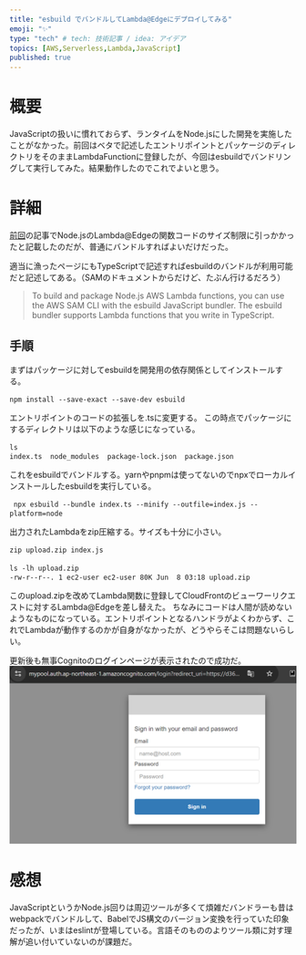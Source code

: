 ```yaml
---
title: "esbuild でバンドルしてLambda@Edgeにデプロイしてみる"
emoji: "✨"
type: "tech" # tech: 技術記事 / idea: アイデア
topics: [AWS,Serverless,Lambda,JavaScript]
published: true
---
```


# 概要
JavaScriptの扱いに慣れておらず、ランタイムをNode.jsにした開発を実施したことがなかった。前回はベタで記述したエントリポイントとパッケージのディレクトリをそのままLambdaFunctionに登録したが、今回はesbuildでバンドリングして実行してみた。結果動作したのでこれでよいと思う。

# 詳細
[前回](https://zenn.dev/frommiddle1/articles/cloudfront-cognito)の記事でNode.jsのLambda@Edgeの関数コードのサイズ制限に引っかかったと記載したのだが、普通にバンドルすればよいだけだった。

適当に漁ったページにもTypeScriptで記述すればesbuildのバンドルが利用可能だと記述してある。（SAMのドキュメントからだけど、たぶん行けるだろう）
> To build and package Node.js AWS Lambda functions, you can use the AWS SAM CLI with the esbuild JavaScript bundler. The esbuild bundler supports Lambda functions that you write in TypeScript.

## 手順
まずはパッケージに対してesbuildを開発用の依存関係としてインストールする。
```
npm install --save-exact --save-dev esbuild
```

エントリポイントのコードの拡張しを.tsに変更する。
この時点でパッケージにするディレクトリは以下のような感じになっている。
```
ls
index.ts  node_modules  package-lock.json  package.json
```

これをesbuildでバンドルする。yarnやpnpmは使ってないのでnpxでローカルインストールしたesbuildを実行している。
```
 npx esbuild --bundle index.ts --minify --outfile=index.js --platform=node
```
出力されたLambdaをzip圧縮する。サイズも十分に小さい。
```
zip upload.zip index.js 

ls -lh upload.zip 
-rw-r--r--. 1 ec2-user ec2-user 80K Jun  8 03:18 upload.zip
```
このupload.zipを改めてLambda関数に登録してCloudFrontのビューワーリクエストに対するLambda@Edgeを差し替えた。
ちなみにコードは人間が読めないようなものになっている。エントリポイントとなるハンドラがよくわからず、これでLambdaが動作するのかが自身がなかったが、どうやらそこは問題ないらしい。
  
更新後も無事Cognitoのログインページが表示されたので成功だ。
![alt text](/images/articles/esbuild-lambda/cognito.png)

# 感想
JavaScriptというかNode.js回りは周辺ツールが多くて煩雑だバンドラーも昔はwebpackでバンドルして、BabelでJS構文のバージョン変換を行っていた印象だったが、いまはeslintが登場している。言語そのもののよりツール類に対す理解が追い付いていないのが課題だ。
